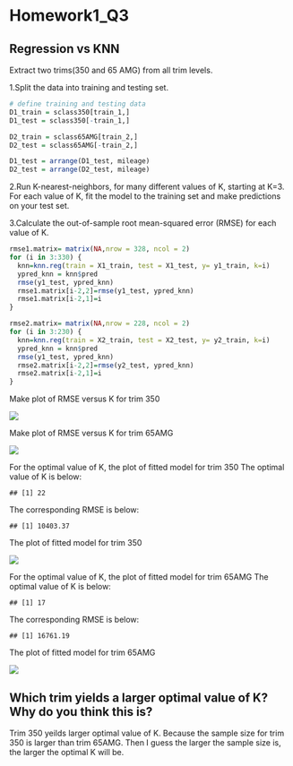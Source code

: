 Homework1\_Q3
================

Regression vs KNN
-----------------

Extract two trims(350 and 65 AMG) from all trim levels.

1.Split the data into training and testing set.

``` r
# define training and testing data
D1_train = sclass350[train_1,]
D1_test = sclass350[-train_1,]

D2_train = sclass65AMG[train_2,]
D2_test = sclass65AMG[-train_2,]

D1_test = arrange(D1_test, mileage)
D2_test = arrange(D2_test, mileage)
```

2.Run K-nearest-neighbors, for many different values of K, starting at K=3. For each value of K, fit the model to the training set and make predictions on your test set.

3.Calculate the out-of-sample root mean-squared error (RMSE) for each value of K.

``` r
rmse1.matrix= matrix(NA,nrow = 328, ncol = 2)
for (i in 3:330) {
  knn=knn.reg(train = X1_train, test = X1_test, y= y1_train, k=i)
  ypred_knn = knn$pred
  rmse(y1_test, ypred_knn)
  rmse1.matrix[i-2,2]=rmse(y1_test, ypred_knn)
  rmse1.matrix[i-2,1]=i
}

rmse2.matrix= matrix(NA,nrow = 228, ncol = 2)
for (i in 3:230) {
  knn=knn.reg(train = X2_train, test = X2_test, y= y2_train, k=i)
  ypred_knn = knn$pred
  rmse(y1_test, ypred_knn)
  rmse2.matrix[i-2,2]=rmse(y2_test, ypred_knn)
  rmse2.matrix[i-2,1]=i
} 
```

Make plot of RMSE versus K for trim 350

![](Exercise-1/image/unnamed-chunk-8-1.png)

Make plot of RMSE versus K for trim 65AMG

![](Exercise-1/image/unnamed-chunk-9-1.png)

For the optimal value of K, the plot of fitted model for trim 350 The optimal value of K is below:

    ## [1] 22

The corresponding RMSE is below:

    ## [1] 10403.37

The plot of fitted model for trim 350

![](Exercise-1/image/unnamed-chunk-13-2.png)

For the optimal value of K, the plot of fitted model for trim 65AMG The optimal value of K is below:

    ## [1] 17

The corresponding RMSE is below:

    ## [1] 16761.19

The plot of fitted model for trim 65AMG

![](Exercise-1/image/unnamed-chunk-16-2.png)

Which trim yields a larger optimal value of K? Why do you think this is?
------------------------------------------------------------------------

Trim 350 yeilds larger optimal value of K. Because the sample size for trim 350 is larger than trim 65AMG. Then I guess the larger the sample size is, the larger the optimal K will be.
